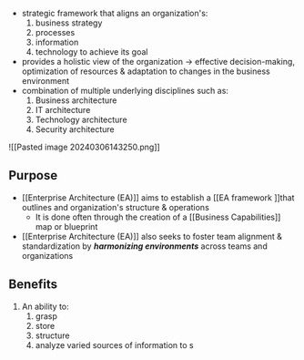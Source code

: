 - strategic framework that aligns an organization's:
	1. business strategy
	2. processes
	3. information
	4. technology
	to achieve its goal
- provides a holistic view of the organization $\rightarrow$ effective decision-making, optimization of resources & adaptation to changes in the business environment
- combination of multiple underlying disciplines such as:
	1. Business architecture
	2. IT architecture
	3. Technology architecture
	4. Security architecture

![[Pasted image 20240306143250.png]]

## Purpose
- [[Enterprise Architecture (EA)]] aims to establish a [[EA framework ]]that outlines and organization's structure & operations
	- It is done often through the creation of a [[Business Capabilities]] map or blueprint
- [[Enterprise Architecture (EA)]] also seeks to foster team alignment & standardization by ***harmonizing environments*** across teams and organizations

## Benefits
1. An ability to:
	1. grasp
	2. store
	3. structure
	4. analyze varied sources of information
	to  s
